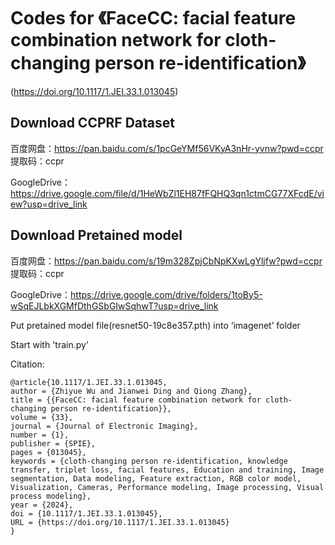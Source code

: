 # Codes for 《FaceCC: facial feature combination network for cloth-changing person re-identification》
(https://doi.org/10.1117/1.JEI.33.1.013045)

## Download CCPRF Dataset 
百度网盘：https://pan.baidu.com/s/1pcGeYMf56VKyA3nHr-yvnw?pwd=ccpr 提取码：ccpr 

GoogleDrive：https://drive.google.com/file/d/1HeWbZl1EH87fFQHQ3qn1ctmCG77XFcdE/view?usp=drive_link

## Download Pretained model 
百度网盘：https://pan.baidu.com/s/19m328ZpjCbNpKXwLgYljfw?pwd=ccpr 提取码：ccpr 

GoogleDrive：https://drive.google.com/drive/folders/1toBy5-wSqEJLbkXGMfDthGSbGIwSqhwT?usp=drive_link

Put pretained model file(resnet50-19c8e357.pth) into ‘imagenet’ folder

Start with 'train.py'

Citation:

    @article{10.1117/1.JEI.33.1.013045,
    author = {Zhiyue Wu and Jianwei Ding and Qiong Zhang},
    title = {{FaceCC: facial feature combination network for cloth-changing person re-identification}},
    volume = {33},
    journal = {Journal of Electronic Imaging},
    number = {1},
    publisher = {SPIE},
    pages = {013045},
    keywords = {cloth-changing person re-identification, knowledge transfer, triplet loss, facial features, Education and training, Image segmentation, Data modeling, Feature extraction, RGB color model, Visualization, Cameras, Performance modeling, Image processing, Visual process modeling},
    year = {2024},
    doi = {10.1117/1.JEI.33.1.013045},
    URL = {https://doi.org/10.1117/1.JEI.33.1.013045}
    }
